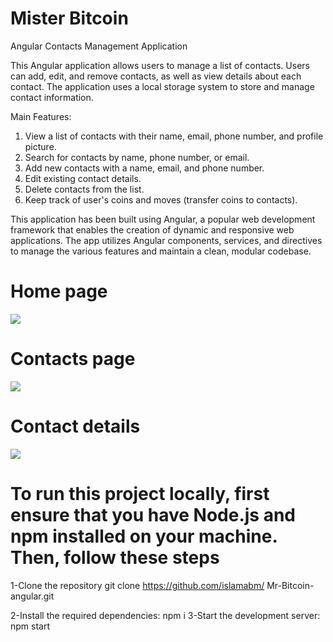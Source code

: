 # Mister Bitcoin


Angular Contacts Management Application

This Angular application allows users to manage a list of contacts. Users can add, edit, and remove contacts, as well as view details about each contact. The application uses a local storage system to store and manage contact information.

Main Features:
1. View a list of contacts with their name, email, phone number, and profile picture.
2. Search for contacts by name, phone number, or email.
3. Add new contacts with a name, email, and phone number.
4. Edit existing contact details.
5. Delete contacts from the list.
6. Keep track of user's coins and moves (transfer coins to contacts).

This application has been built using Angular, a popular web development framework that enables the creation of dynamic and responsive web applications. The app utilizes Angular components, services, and directives to manage the various features and maintain a clean, modular codebase.

<h1>Home page</h1>
<img src="https://i.postimg.cc/5ywHRWdM/image.png" />

<h1>Contacts page</h1>
<img src="https://i.postimg.cc/kGdG8YVY/image.png" />

<h1>Contact details</h1>
<img src="https://i.ibb.co/8d4Z4YH/image.png" />


<h1>To run this project locally, first ensure that you have Node.js and npm installed on your machine. Then, follow these steps</h1>

1-Clone the repository
git clone https://github.com/islamabm/
Mr-Bitcoin-angular.git

2-Install the required dependencies:
npm i
3-Start the development server:
npm start
